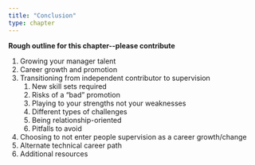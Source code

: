 ```yaml
---
title: "Conclusion"
type: chapter
---
```

  
**Rough outline for this chapter--please contribute**
  
  1. Growing your manager talent
  1. Career growth and promotion
  1. Transitioning from independent contributor to supervision
     1. New skill sets required
     1. Risks of a “bad” promotion
     1. Playing to your strengths not your weaknesses
     1. Different types of challenges
     1. Being relationship-oriented
     1. Pitfalls to avoid
  1. Choosing to not enter people supervision as a career growth/change
  1. Alternate technical career path
  1. Additional resources
